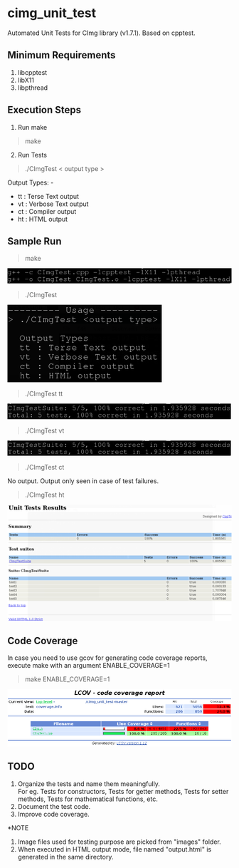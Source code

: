 # cimg_unit_test
Automated Unit Tests for CImg library (v1.7.1). Based on cpptest.

Minimum Requirements
--------------------
1. libcpptest
2. libX11
3. libpthread

Execution Steps
---------------
1. Run make
> make

2. Run Tests
> ./CImgTest < output type >

  Output Types: -
  - tt : Terse Text output
  - vt : Verbose Text output
  - ct : Compiler output
  - ht : HTML output

Sample Run
----------
> make

  ![Alt text](images/make.png?raw=true "make")

> ./CImgTest

  ![Alt text](images/no_arg_run.png?raw=true "Run Test without arguments")

> ./CImgTest tt

  ![Alt text](images/tt.png?raw=true "Run Test with Terse Text output argument")

> ./CImgTest vt

  ![Alt text](images/tt.png?raw=true "Run Test with Verbose Text output argument")

> ./CImgTest ct

  No output. Output only seen in case of test failures.

> ./CImgTest ht

  ![Alt text](images/ht.png?raw=true "Run Test with HTML output argument")

Code Coverage
-------------
In case you need to use gcov for generating code coverage reports,  
execute make with an argument ENABLE_COVERAGE=1

> make ENABLE_COVERAGE=1

![Alt text](images/coverage.png?raw=true "LCOV coverage report")

TODO
----
1. Organize the tests and name them meaningfully.  
   For eg. Tests for constructors, Tests for getter methods, Tests for setter methods, Tests for mathematical functions, etc.  
2. Document the test code.  
3. Improve code coverage.  
  
*NOTE  
1. Image files used for testing purpose are picked from "images" folder.  
2. When executed in HTML output mode, file named "output.html" is generated in the same directory.  
